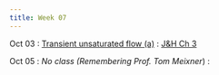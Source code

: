 ```yaml
---
title: Week 07
---
```


Oct 03
: [Transient unsaturated flow (a)](https://guoporousmedialab.github.io/HWRS505-405-2024Fall/lecture/)
  : [J&H Ch 3](https://d2l.arizona.edu/d2l/le/content/1506694/Home)

Oct 05
: *No class (Remembering Prof. Tom Meixner*)
  : [](#)

